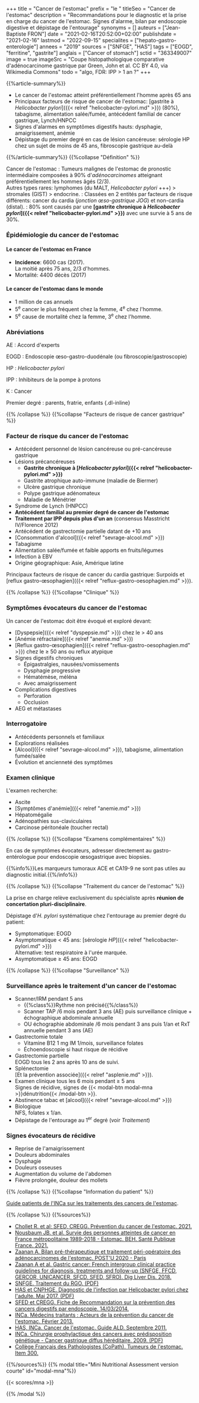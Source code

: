 +++
title = "Cancer de l'estomac"
prefix = "le "
titleSeo = "Cancer de l'estomac"
description = "Recommandations pour le diagnostic et la prise en charge du cancer de l'estomac. Signes d'alarme, bilan par endoscopie digestive et dépistage de l'entourage"
synonyms = []
auteurs = ["Jean-Baptiste FRON"]
date = "2021-02-16T20:52:00+02:00"
publishdate = "2021-02-16"
lastmod = "2022-09-15"
specialites = ["hepato-gastro-enterologie"]
annees = "2019"
sources = ["SNFGE", "HAS"]
tags = ["EOGD", "ferritine", "gastrite"]
anglais = ["Cancer of stomach"]
sctid = "363349007"
image = true
imageSrc = "Coupe histopathologique comparative d'adénocarcinome gastrique par Green, John et al. CC BY 4.0, via Wikimedia Commons"
todo = "algo, FDR: IPP > 1 an ?"
+++

{{%article-summary%}}

- Le cancer de l'estomac atteint préférentiellement l'homme après 65 ans
- Principaux facteurs de risque de cancer de l'estomac: [gastrite à *Helicobacter pylori*]({{< relref "helicobacter-pylori.md" >}}) (80%), tabagisme, alimentation salée/fumée, antécédent familial de cancer gastrique, Lynch/HNPCC
- Signes d'alarmes en symptômes digestifs hauts: dysphagie, amaigrissement, anémie
- Dépistage du premier degré en cas de lésion cancéreuse: sérologie HP chez un sujet de moins de 45 ans, fibroscopie gastrique au-delà

{{%/article-summary%}}
{{%collapse "Définition" %}}

Cancer de l'estomac
: Tumeurs malignes de l'estomac de pronostic intermédiaire composées à 90% d'*adénocarcinomes* atteignant préférentiellement les hommes âgés (2/3).  
Autres types rares: lymphomes (du MALT, *Helicobacter pylori* +++) > stromales (GIST) > endocrine.
: Classées en 2 entités par facteurs de risque différents: cancer du cardia (*jonction œso-gastrique* *JOG*) et non-cardia (distal).
: 80% sont causés par une **[gastrite chronique à *Helicobacter pylori*]({{< relref "helicobacter-pylori.md" >}})** avec une survie à 5 ans de 30%.

### Épidémiologie du cancer de l'estomac

#### Le cancer de l'estomac en France

- **Incidence**: 6600 cas (2017).  
  La moitié après 75 ans, 2/3 d'hommes.
- Mortalité: 4400 décès (2017)

#### Le cancer de l'estomac dans le monde

- 1 million de cas annuels
- 5<sup>e</sup> cancer le plus fréquent chez la femme, 4<sup>e</sup> chez l'homme.
- 5<sup>e</sup> cause de mortalité chez la femme, 3<sup>e</sup> chez l'homme.

### Abréviations

AE
: Accord d'experts

EOGD
: Endoscopie œso-gastro-duodénale (ou fibroscopie/gastroscopie)

HP
: *Helicobacter pylori*

IPP
: Inhibiteurs de la pompe à protons

K
: Cancer

Premier degré
: parents, fratrie, enfants
{.dl-inline}

{{% /collapse %}}
{{%collapse "Facteurs de risque de cancer gastrique" %}}

### Facteur de risque du cancer de l'estomac

- Antécédent personnel de lésion cancéreuse ou pré-cancéreuse gastrique
- Lésions précancéreuses
  - **Gastrite chronique à [*Helicobacter pylori*]({{< relref "helicobacter-pylori.md" >}})**
  - Gastrite atrophique auto-immune (maladie de Biermer)
  - Ulcère gastrique chronique
  - Polype gastrique adénomateux
  - Maladie de Ménétrier
- Syndrome de Lynch (HNPCC)
- **Antécédent familial au premier degré de cancer de l'estomac**
- **Traitement par IPP depuis plus d'un an** (consensus Masstricht IV/Florence 2012)
- Antécédent de gastrectomie partielle datant de +10 ans
- [Consommation d'alcool]({{< relref "sevrage-alcool.md" >}})
- Tabagisme
- Alimentation salée/fumée et faible apports en fruits/légumes
- Infection à EBV
- Origine géographique: Asie, Amérique latine

Principaux facteurs de risque de cancer du cardia gastrique: Surpoids et [reflux gastro-œsophagien]({{< relref "reflux-gastro-oesophagien.md" >}}).

{{% /collapse %}}
{{%collapse "Clinique" %}}

### Symptômes évocateurs du cancer de l'estomac

Un cancer de l'estomac doit être évoqué et exploré devant:

- [Dyspepsie]({{< relref "dyspepsie.md" >}}) chez le > 40 ans
- [Anémie réfractaire]({{< relref "anemie.md" >}})
- [Reflux gastro-œsophagien]({{< relref "reflux-gastro-oesophagien.md" >}}) chez le ≥ 50 ans ou reflux atypique
- Signes digestifs chroniques  
  - Épigastralgies, nausées/vomissements
  - Dysphagie progressive
  - Hématémèse, méléna
  - Avec amaigrissement
- Complications digestives
  - Perforation
  - Occlusion
- AEG et métastases

### Interrogatoire

- Antécédents personnels et familiaux
- Explorations réalisées
- [Alcool]({{< relref "sevrage-alcool.md" >}}), tabagisme, alimentation fumée/salée
- Évolution et ancienneté des symptômes

### Examen clinique

L'examen recherche:

- Ascite
- [Symptômes d'anémie]({{< relref "anemie.md" >}})
- Hépatomégalie
- Adénopathies sus-claviculaires
- Carcinose péritonéale (toucher rectal)

{{% /collapse %}}
{{%collapse "Examens complémentaires" %}}

En cas de symptômes évocateurs, adresser directement au gastro-entérologue pour endoscopie œsogastrique avec biopsies.

{{%info%}}Les marqueurs tumoraux ACE et CA19-9 ne sont pas utiles au diagnostic initial.{{%/info%}}

{{% /collapse %}}
{{%collapse "Traitement du cancer de l'estomac" %}}

La prise en charge relève exclusivement du spécialiste après **réunion de concertation pluri-disciplinaire**.

Dépistage d'*H. pylori* systématique chez l'entourage au premier degré du patient:

- Symptomatique: EOGD
- Asymptomatique < 45 ans: [sérologie *HP*]({{< relref "helicobacter-pylori.md" >}})  
  Alternative: test respiratoire à l'urée marquée.
- Asymptomatique ≥ 45 ans: EOGD

{{% /collapse %}}
{{%collapse "Surveillance" %}}

### Surveillance après le traitement d'un cancer de l'estomac

- Scanner/IRM pendant 5 ans  
  - {{%class%}}Rythme non précisé{{%/class%}}
  - Scanner TAP /6 mois pendant 3 ans (AE) puis surveillance clinique + échographique abdominale annuelle
  - OU échographie abdominale /6 mois pendant 3 ans puis 1/an et RxT annuelle pendant 3 ans (AE)
- Gastrectomie totale
  - Vitamine B12 1 mg IM 1/mois, surveillance folates
  - Échoendoscopie si haut risque de récidive
- Gastrectomie partielle  
  EOGD tous les 2 ans après 10 ans de suivi.
- Splénectomie  
  [Et la prévention associée]({{< relref "asplenie.md" >}}).
- Examen clinique tous les 6 mois pendant ≥ 5 ans  
  Signes de récidive, signes de {{< modal-btn modal-mna >}}dénutrition{{< /modal-btn >}}.
- Abstinence tabac et [alcool]({{< relref "sevrage-alcool.md" >}})
- Biologique  
  NFS, folates x 1/an.
- Dépistage de l'entourage au 1<sup>er</sup> degré (voir *Traitement*)

### Signes évocateurs de récidive

- Reprise de l'amaigrissement
- Douleurs abdominales
- Dysphagie
- Douleurs osseuses
- Augmentation du volume de l'abdomen
- Fièvre prolongée, douleur des mollets

{{% /collapse %}}
{{%collapse "Information du patient" %}}

[Guide patients de l'INCa sur les traitements des cancers de l'estomac](https://www.e-cancer.fr/Patients-et-proches/Les-cancers/Cancer-de-l-estomac/Points-cles).

{{% /collapse %}}
{{%sources%}}

- [Chollet R. et al; SFED, CREGG. Prévention du cancer de l'estomac. 2021.](https://www.sfed.org/sites/www.sfed.org/files/2021-08/Cancerestomac_prevention.pdf)
- [Nousbaum JB. et al. Survie des personnes atteintes de cancer en France métropolitaine 1989-2018 - Estomac. BEH. Santé Publique France. 2021.](https://www.santepubliquefrance.fr/docs/survie-des-personnes-atteintes-de-cancer-en-france-metropolitaine-1989-2018-estomac)
- [Zaanan A. Bilan pré-thérapeutique et traitement péri-opératoire des adénocarcinomes de l'estomac. POST'U 2020 - Paris](https://www.fmcgastro.org/texte-postu/postu-2020-paris/bilan-pre-therapeutique-et-traitement-peri-operatoire-des-adenocarcinomes-de-lestomac/)
- [Zaanan A et al. Gastric cancer: French intergroup clinical practice guidelines for diagnosis, treatments and follow-up (SNFGE, FFCD, GERCOR, UNICANCER, SFCD, SFED, SFRO). Dig Liver Dis. 2018.](https://www.snfge.org/content/2-cancer-de-lestomac)
- [SNFGE. Traitement du RGO. (PDF)](https://www.snfge.org/sites/default/files/SNFGE/Bibliotheque_scientifique/traitement_du_rgo.pdf)
- [HAS et CNPHGE. Diagnostic de l'infection par Helicobacter pylori chez l'adulte. Mai 2017. (PDF)](https://www.has-sante.fr/upload/docs/application/pdf/2017-06/dir83/helicobacter_fiche_pertinence_diagnostic.pdf)
- [SFED et CREGG. Fiche de Recommandation sur la prévention des cancers digestifs par endoscopie. 14/03/2014.](https://www.cregg.org/commissions/prevention-des-cancers-par-endoscopie/fiches-de-recommandations-prevention-des-cancers-par-endoscopie/prevention-du-cancer-de-l-estomac-2/)
- [INCa. Médecins traitants : Acteurs de la prévention du cancer de l'estomac. Février 2013.](https://www.e-cancer.fr/Expertises-et-publications/Catalogue-des-publications/Medecins-traitants-Acteurs-de-la-prevention-du-cancer-de-l-estomac)
- [HAS, INCa. Cancer de l'estomac. Guide ALD. Septembre 2011.](https://www.has-sante.fr/jcms/c_1105137/fr/ald-n-30-cancer-de-l-estomac)
- [INCa. Chirurgie prophylactique des cancers avec prédisposition génétique - Cancer gastrique diffus héréditaire. 2009. (PDF)](https://www.e-cancer.fr/content/download/58352/531992/file/chir_prophy_predi_gene_gastrique.pdf)
- [Collège Français des Pathologistes (CoPath). Tumeurs de l'estomac. Item 300.](http://campus.cerimes.fr/anatomie-pathologique/enseignement/anapath_19/site/html/2.html)

{{%/sources%}}
{{% modal title="Mini Nutritional Assessment version courte" id="modal-mna"%}}

{{< scores/mna >}}

{{% /modal %}}
